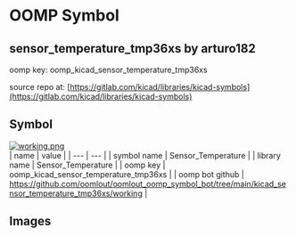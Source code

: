 # OOMP Symbol  
## sensor_temperature_tmp36xs  by arturo182  
  
oomp key: oomp_kicad_sensor_temperature_tmp36xs  
  
source repo at: [https://gitlab.com/kicad/libraries/kicad-symbols](https://gitlab.com/kicad/libraries/kicad-symbols)  
## Symbol  
  
[![working.png](working_600.png)](working.png)  
| name | value | 
| --- | --- | 
| symbol name | Sensor_Temperature | 
| library name | Sensor_Temperature | 
| oomp key | oomp_kicad_sensor_temperature_tmp36xs | 
| oomp bot github | https://github.com/oomlout/oomlout_oomp_symbol_bot/tree/main/kicad_sensor_temperature_tmp36xs/working | 
## Images  
